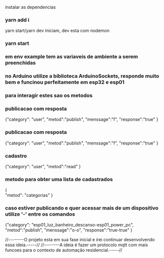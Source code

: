 instalar as dependencias
### yarn add i

yarn start/yarn dev iniciam, dev esta com nodemon
### yarn start

### em env example tem as variaveis de ambiente a serem preenchidas
### no Arduino utilize a biblioteca ArduinoSockets, responde muito bem e funcinou perfeitamente em esp32 e esp01



### para interagir estes sao os metodos

### publicacao com resposta

{"category": "user", 
 "metod":"publish",
 "menssage":"f", 
 "response":"true"
}

### publicacao com resposta

{"category": "user", 
 "metod":"publish",
 "menssage":"f", 
 "response":"true"
}

### cadastro

{"category": "user", 
 "metod":"read"
}


### metodo para obter uma lista de cadastrados

{    
"metod": "categorias"
}

### caso estiver publicando e quer acessar mais de um dispositivo utilize '-' entre os comandos 

{"category": "esp01_luz_banheiro_descanso-esp01_power_pc", 
 "metod":"publish",
 "menssage":"o-o", 
 "response":"true-true"
}


//--------O projeto esta em sua fase inicial e irei continuar desenvolvendo essa ideia.-----//
//--------A ideia é fazer um protocolo mqtt com mais funcoes para o contexto de automação residencial.-----//






